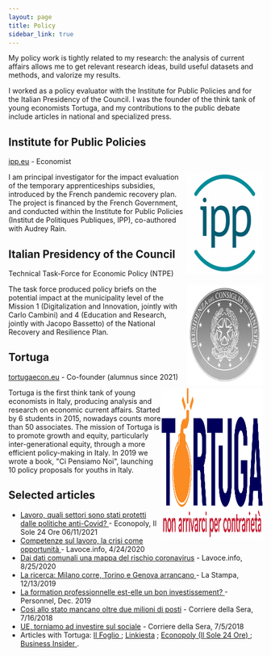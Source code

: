 ```yaml
---
layout: page
title: Policy
sidebar_link: true
---
```


<p class="message">
  My policy work is tightly related to my research: the analysis of current affairs allows me to get relevant research ideas, build useful datasets and methods, and valorize my results. 
  
  I worked as a policy evaluator with the Institute for Public Policies and for the Italian Presidency of the Council. I was the founder of the think tank of young economists Tortuga, and my contributions to the public debate include articles in national and specialized press.
</p>

<h2>Institute for Public Policies</h2> <a href="https://www.ipp.eu/">ipp.eu</a> - Economist  


<img src="ipp.png" ALIGN="right" width="150" height="200">I am principal investigator for the impact evaluation of the temporary apprenticeships subsidies, introduced by the French pandemic recovery plan. The project is financed by the French Government, and conducted within the Institute for Public Policies (Institut de Politiques Publiques, IPP), co-authored with Audrey Rain.

<h2>Italian Presidency of the Council </h2> Technical Task-Force for Economic Policy (NTPE) 


<img src="chigi.png" ALIGN="right" width="150" height="200">The task force produced policy briefs on the potential impact at the municipality level of the Mission 1 (Digitalization and Innovation, jointly with Carlo Cambini) and 4 (Education and Research, jointly with Jacopo Bassetto) of the National Recovery and Resilience Plan. 

<h2>Tortuga</h2> <a href="https://www.tortuga-econ.it/">tortugaecon.eu</a> - Co-founder (alumnus since 2021)

<img src="tortuga.png" ALIGN="right" width="200" height="300">Tortuga is the first think tank of young economists in Italy, producing analysis and research on economic current affairs. Started by 6 students in 2015, nowadays counts more than 50 associates. The mission of Tortuga is to promote growth and equity, particularly inter-generational equity, through a more efficient policy-making in Italy. In 2019 we wrote a book, "Ci Pensiamo Noi", launching 10 policy proposals for youths in Italy.

<h2>Selected articles</h2> 
<ul>
  <li><a href="https://www.econopoly.ilsole24ore.com/2021/06/11/lavoro-covid-cig-licenziamenti/"> Lavoro, quali settori sono stati protetti dalle politiche anti-Covid? </a> - Econopoly, Il Sole 24 Ore 06/11/2021</li>
  <li><a href="https://www.lavoce.info/archives/65919/ripartire-dalle-competenze//"> Competenze sul lavoro, la crisi come opportunit&agrave;   </a> - Lavoce.info, 4/24/2020 </li>
  <li><a href="https://www.lavoce.info/archives/69032/dai-dati-comunali-una-mappa-del-rischio-coronavirus/"> Dai dati comunali una mappa del rischio coronavirus</a> - Lavoce.info, 8/25/2020</li>
  <li><a href="https://www.lastampa.it/topnews/edizioni-locali/torino/2019/12/13/news/la-ricerca-milano-corre-torino-e-genova-arrancano-in-piemonte-vissuta-una-grande-depressione-1.38205031">La ricerca: Milano corre, Torino e Genova arrancano </a> - La Stampa, 12/13/2019</li>
  <li><a href="https://drive.google.com/file/d/1W6CuDFCqyBUf2UqdAk4VEe1-0jhqL9Vv/view?usp=sharing"> La formation professionnelle est-elle un bon investissement? </a> - Personnel,  Dec. 2019 </li>
  <li><a href="https://drive.google.com/file/d/1ki5k671K4E7RMOkiSP8vw8DOlmzvnSbW/view?usp=sharing">Cos&igrave; allo stato mancano oltre due milioni di posti</a> - Corriere della Sera, 7/16/2018 </li>  <li><a href="https://drive.google.com/file/d/1i5SZTg5XtGMb34rLU_W9skP3AkoLHHJM/view?usp=sharing">UE, torniamo ad investire sul sociale</a> - Corriere della Sera, 7/5/2018 </li>
  <li> Articles with Tortuga: <a href="https://www.ilfoglio.it/author/Tortuga"> Il Foglio </a> ; <a href="https://www.linkiesta.it/author/tortuga/"> Linkiesta</a> ; <a href="https://www.econopoly.ilsole24ore.com/author/teamtortuga/"> Econopoly (Il Sole 24 Ore) </a> ; <a href="https://it.businessinsider.com/?s=Tortuga">Business Insider </a> . </li> 
</ul>

